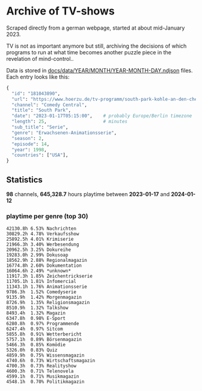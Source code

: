 # Archive of TV-shows

Scraped directly from a german webpage, started at about mid-January 2023.

TV is not as important anymore but still, archiving the decisions of which programs to run at what time
becomes another puzzle piece in the revelation of mind-control.. 

Data is stored in [docs/data/YEAR/MONTH/YEAR-MONTH-DAY.ndjson](docs/data/) files. 
Each entry looks like this:

```python
{
  "id": "181043890", 
  "url": "https://www.hoerzu.de/tv-programm/south-park-kohle-an-den-chefkoch/bid_181043890/", 
  "channel": "Comedy Central", 
  "title": "South Park", 
  "date": "2023-01-17T05:15:00",    # probably Europe/Berlin timezone 
  "length": 25,                     # minutes 
  "sub_title": "Serie", 
  "genre": "Erwachsenen-Animationsserie", 
  "season": 2, 
  "episode": 14, 
  "year": 1998, 
  "countries": ["USA"],
}
```

## Statistics

**98** channels, **645,328.7** hours playtime between **2023-01-17** and **2024-01-12**


### playtime per genre (top 30)

    42130.8h 6.53% Nachrichten
    30829.2h 4.78% Verkaufsshow
    25892.5h 4.01% Krimiserie
    21966.3h 3.40% Werbesendung
    20962.5h 3.25% Dokureihe
    19283.0h 2.99% Dokusoap
    18562.9h 2.88% Regionalmagazin
    16774.8h 2.60% Dokumentation
    16064.6h 2.49% *unknown*
    11917.3h 1.85% Zeichentrickserie
    11705.1h 1.81% Infomercial
    11343.1h 1.76% Animationsserie
    9786.3h  1.52% Comedyserie
    9135.9h  1.42% Morgenmagazin
    8726.9h  1.35% Religionsmagazin
    8510.9h  1.32% Talkshow
    8493.4h  1.32% Magazin
    6347.8h  0.98% E-Sport
    6280.8h  0.97% Programmende
    6247.4h  0.97% Sitcom
    5855.8h  0.91% Wetterbericht
    5757.1h  0.89% Börsenmagazin
    5466.3h  0.85% Komödie
    5326.0h  0.83% Quiz
    4859.9h  0.75% Wissensmagazin
    4740.6h  0.73% Wirtschaftsmagazin
    4700.3h  0.73% Realityshow
    4600.3h  0.71% Telenovela
    4599.1h  0.71% Musikmagazin
    4548.1h  0.70% Politikmagazin
